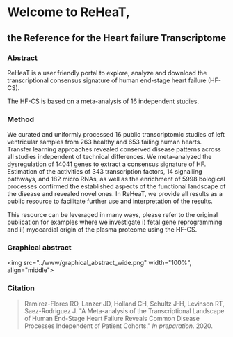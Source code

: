 # Welcome to **ReHeaT**,
## the **Re**ference for the **Hea**rt failure **T**ranscriptome


### Abstract

ReHeaT is a user friendly portal to explore, analyze and download the transcriptional consensus signature of human end-stage heart failure (HF-CS).

The HF-CS is based on a meta-analysis of 16 independent studies. 


### Method

<p>We curated and uniformly processed 16 public transcriptomic studies of left ventricular samples from 263 healthy and 653 failing human hearts. Transfer learning approaches revealed conserved disease patterns across all studies independent of technical differences. We meta-analyzed the dysregulation of 14041 genes to extract a consensus signature of HF. Estimation of the activities of 343 transcription factors, 14 signalling pathways, and 182 micro RNAs, as well as the enrichment of 5998 bological processes confirmed the established aspects of the functional landscape of the disease and revealed novel ones. In ReHeaT, we provide all results as a public resource to facilitate further use and interpretation of the results. </p>
<p>
This resource can be leveraged in many ways, please refer to the original publication for examples where we investigate i) fetal gene reprogramming and ii) myocardial origin of the plasma proteome using the HF-CS.
</p>

### Graphical abstract

<img src="../www/graphical_abstract_wide.png" width="100%", align="middle">

### Citation
> Ramirez-Flores RO, Lanzer JD, Holland CH, Schultz J-H, Levinson RT, 
Saez-Rodriguez J. "A Meta-analysis of the Transcriptional Landscape of Human 
End-Stage Heart Failure Reveals Common Disease Processes Independent of Patient 
Cohorts." _In preparation_. 2020.
